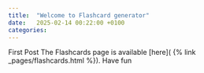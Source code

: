 ```yaml
---
title:  "Welcome to Flashcard generator"
date:   2025-02-14 00:22:00 +0100
categories: 
---
```

First Post
The Flashcards page is available [here]( {% link _pages/flashcards.html %}). Have fun